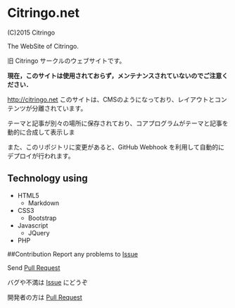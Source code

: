 # Citringo.net
(C)2015 Citringo

The WebSite of Citringo.

旧 Citringo サークルのウェブサイトです。

<strong>現在，このサイトは使用されておらず，メンテナンスされていないのでご注意ください．</strong>

http://citringo.net
このサイトは、CMSのようになっており、レイアウトとコンテンツが分離されています。

テーマと記事が別々の場所に保存されており、コアプログラムがテーマと記事を動的に合成して表示しま

また、このリポジトリに変更があると、GitHub Webhook を利用して自動的にデプロイが行われます。


## Technology using
- HTML5
	- Markdown
- CSS3
	- Bootstrap
- Javascript
	- JQuery
- PHP

##Contribution
Report any problems to [Issue](https://github.com/Citringo/Citringo.net/issues?q=is%3Aopen)

Send [Pull Request](https://github.com/Citringo/Citringo.net/pulls?q=is%3Aopen)

バグや不満は [Issue](https://github.com/Citringo/Citringo.net/issues?q=is%3Aopen) にどうぞ

開発者の方は [Pull Request](https://github.com/Citringo/Citringo.net/pulls?q=is%3Aopen)


